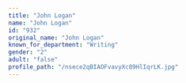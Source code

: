 ```yaml
---
title: "John Logan"
name: "John Logan"
id: "932"
original_name: "John Logan"
known_for_department: "Writing"
gender: "2"
adult: "false"
profile_path: "/nsece2qBIAOFvavyXc89HlIqrLK.jpg"
---
```

